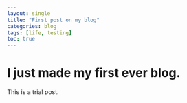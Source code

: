 ```yaml
---
layout: single
title: "First post on my blog"
categories: blog
tags: [life, testing]
toc: true
---
```


# I just made my first ever blog. 
This is a trial post. 
